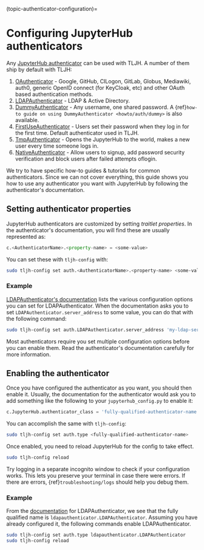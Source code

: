 (topic-authenticator-configuration)=

# Configuring JupyterHub authenticators

Any [JupyterHub authenticator](https://github.com/jupyterhub/jupyterhub/wiki/Authenticators)
can be used with TLJH. A number of them ship by default with TLJH:

1. [OAuthenticator](https://github.com/jupyterhub/oauthenticator) - Google, GitHub, CILogon,
   GitLab, Globus, Mediawiki, auth0, generic OpenID connect (for KeyCloak, etc) and other
   OAuth based authentication methods.
2. [LDAPAuthenticator](https://github.com/jupyterhub/ldapauthenticator) - LDAP & Active Directory.
3. [DummyAuthenticator](https://github.com/yuvipanda/jupyterhub-dummy-authenticator) - Any username,
   one shared password. A {ref}`how-to guide on using DummyAuthenticator <howto/auth/dummy>` is also
   available.
4. [FirstUseAuthenticator](https://github.com/yuvipanda/jupyterhub-firstuseauthenticator) - Users set
   their password when they log in for the first time. Default authenticator used in TLJH.
5. [TmpAuthenticator](https://github.com/jupyterhub/tmpauthenticator) - Opens the JupyterHub to the
   world, makes a new user every time someone logs in.
6. [NativeAuthenticator](https://native-authenticator.readthedocs.io/en/latest/) - Allow users to signup, add password security verification and block users after failed attempts oflogin.

We try to have specific how-to guides & tutorials for common authenticators. Since we can not cover
everything, this guide shows you how to use any authenticator you want with JupyterHub by following
the authenticator's documentation.

## Setting authenticator properties

JupyterHub authenticators are customized by setting _traitlet properties_. In the authenticator's
documentation, you will find these are usually represented as:

```python
c.<AuthenticatorName>.<property-name> = <some-value>
```

You can set these with `tljh-config` with:

```bash
sudo tljh-config set auth.<AuthenticatorName>.<property-name> <some-value>
```

### Example

[LDAPAuthenticator's documentation](https://github.com/jupyterhub/ldapauthenticator#required-configuration)
lists the various configuration options you can set for LDAPAuthenticator.
When the documentation asks you to set `LDAPAuthenticator.server_address`
to some value, you can do that with the following command:

```bash
sudo tljh-config set auth.LDAPAuthenticator.server_address 'my-ldap-server'
```

Most authenticators require you set multiple configuration options before you can
enable them. Read the authenticator's documentation carefully for more information.

## Enabling the authenticator

Once you have configured the authenticator as you want, you should then
enable it. Usually, the documentation for the authenticator would ask you to add
something like the following to your `jupyterhub_config.py` to enable it:

```python
c.JupyterHub.authenticator_class = 'fully-qualified-authenticator-name'
```

You can accomplish the same with `tljh-config`:

```bash
sudo tljh-config set auth.type <fully-qualified-authenticator-name>
```

Once enabled, you need to reload JupyterHub for the config to take effect.

```bash
sudo tljh-config reload
```

Try logging in a separate incognito window to check if your configuration works. This
lets you preserve your terminal in case there were errors. If there are
errors, {ref}`troubleshooting/logs` should help you debug them.

### Example

From the [documentation](https://github.com/jupyterhub/ldapauthenticator#usage) for
LDAPAuthenticator, we see that the fully qualified name is `ldapauthenticator.LDAPAuthenticator`.
Assuming you have already configured it, the following commands enable LDAPAuthenticator.

```bash
sudo tljh-config set auth.type ldapauthenticator.LDAPAuthenticator
sudo tljh-config reload
```
